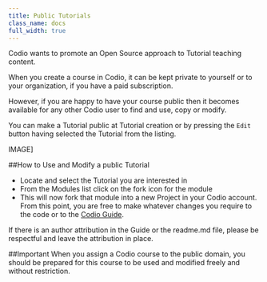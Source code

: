 ```yaml
---
title: Public Tutorials
class_name: docs
full_width: true
---
```


Codio wants to promote an Open Source approach to Tutorial teaching content.

When you create a course in Codio, it can be kept private to yourself or to your organization, if you have a paid subscription. 

However, if you are happy to have your course public then it becomes available for any other Codio user to find and use, copy or modify.

You can make a Tutorial public at Tutorial creation or by pressing the `Edit` button having selected the Tutorial from the listing.

IMAGE]

##How to Use and Modify a public Tutorial

- Locate and select the Tutorial you are interested in
- From the Modules list click on the fork icon for the module
- This will now fork that module into a new Project in your Codio account. From this point, you are free to make whatever changes you require to the code or to the [Codio Guide]().

If there is an author attribution in the Guide or the readme.md file, please be respectful and leave the attribution in place.

##Important
When you assign a Codio course to the public domain, you should be prepared for this course to be used and modified freely and without restriction.

